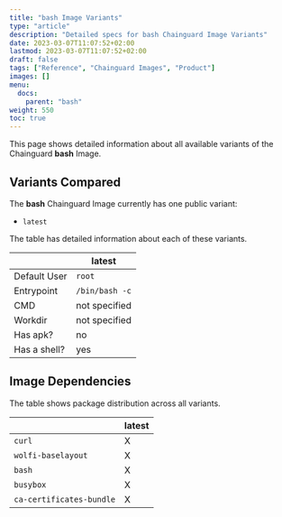 ```yaml
---
title: "bash Image Variants"
type: "article"
description: "Detailed specs for bash Chainguard Image Variants"
date: 2023-03-07T11:07:52+02:00
lastmod: 2023-03-07T11:07:52+02:00
draft: false
tags: ["Reference", "Chainguard Images", "Product"]
images: []
menu:
  docs:
    parent: "bash"
weight: 550
toc: true
---
```


This page shows detailed information about all available variants of the Chainguard **bash** Image.

## Variants Compared
The **bash** Chainguard Image currently has one public variant: 

- `latest`

The table has detailed information about each of these variants.

|              | latest         |
|--------------|----------------|
| Default User | `root`         |
| Entrypoint   | `/bin/bash -c` |
| CMD          | not specified  |
| Workdir      | not specified  |
| Has apk?     | no             |
| Has a shell? | yes            |

## Image Dependencies
The table shows package distribution across all variants.

|                          | latest |
|--------------------------|--------|
| `curl`                   | X      |
| `wolfi-baselayout`       | X      |
| `bash`                   | X      |
| `busybox`                | X      |
| `ca-certificates-bundle` | X      |

